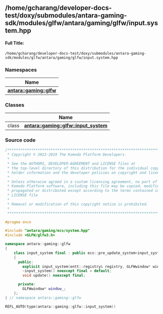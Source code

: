

## /home/gcharang/developer-docs-test/doxy/submodules/antara-gaming-sdk/modules/glfw/antara/gaming/glfw/input.system.hpp

#### Full Title:
```
/home/gcharang/developer-docs-test/doxy/submodules/antara-gaming-sdk/modules/glfw/antara/gaming/glfw/input.system.hpp
```







### Namespaces

| Name           |
| -------------- |
| **[antara::gaming::glfw](Namespaces/namespaceantara_1_1gaming_1_1glfw.md)**  |

### Classes

|                | Name           |
| -------------- | -------------- |
| class | **[antara::gaming::glfw::input_system](Classes/classantara_1_1gaming_1_1glfw_1_1input__system.md)**  |















### Source code

```cpp
/******************************************************************************
 * Copyright © 2013-2019 The Komodo Platform Developers.                      *
 *                                                                            *
 * See the AUTHORS, DEVELOPER-AGREEMENT and LICENSE files at                  *
 * the top-level directory of this distribution for the individual copyright  *
 * holder information and the developer policies on copyright and licensing.  *
 *                                                                            *
 * Unless otherwise agreed in a custom licensing agreement, no part of the    *
 * Komodo Platform software, including this file may be copied, modified,     *
 * propagated or distributed except according to the terms contained in the   *
 * LICENSE file                                                               *
 *                                                                            *
 * Removal or modification of this copyright notice is prohibited.            *
 *                                                                            *
 ******************************************************************************/

#pragma once

#include "antara/gaming/ecs/system.hpp"
#include <GLFW/glfw3.h>

namespace antara::gaming::glfw
{
    class input_system final : public ecs::pre_update_system<input_system>
    {
      public:
        explicit input_system(entt::registry& registry, GLFWwindow* window);
        ~input_system() noexcept final = default;
        void update() noexcept final;

      private:
        GLFWwindow* window_;
    };
} // namespace antara::gaming::glfw

REFL_AUTO(type(antara::gaming::glfw::input_system))
```




